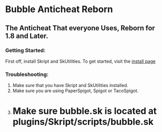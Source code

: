 # Bubble Anticheat Reborn

## The Anticheat That everyone Uses, Reborn for 1.8 and Later.

### Getting Started:

First off, install Skript and SkUtilities. To get started, visit the
[install page](install.md)

### Troubleshooting:

1. Make sure that you have Skript and SkUtilities installed.
2. Make sure you are using PaperSpigot, Spigot or TacoSpigot.
3. # Make sure bubble.sk is located at plugins/Skript/scripts/bubble.sk
